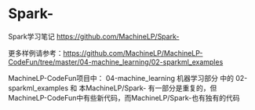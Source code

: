 # Spark-
Spark学习笔记
https://github.com/MachineLP/Spark-

更多样例请参考：https://github.com/MachineLP/MachineLP-CodeFun/tree/master/04-machine_learning/02-sparkml_examples



MachineLP-CodeFun项目中：
04-machine_learning 机器学习部分 中的 02-sparkml_examples 和 本MachineLP/Spark- 有一部分是重复的，但MachineLP-CodeFun中有些新代码，而MachineLP/Spark-也有独有的代码


